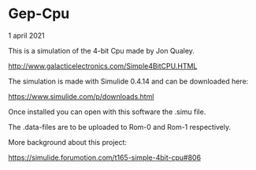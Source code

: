 # Gep-Cpu
1 april 2021

This is a simulation of the 4-bit Cpu made by Jon Qualey.

http://www.galacticelectronics.com/Simple4BitCPU.HTML

The simulation is made with Simulide 0.4.14 and can be downloaded here:

https://www.simulide.com/p/downloads.html

Once installed you can open with this software the .simu file.

The .data-files are to be uploaded to Rom-0 and Rom-1 respectively.

More background about this project:

https://simulide.forumotion.com/t165-simple-4bit-cpu#806

